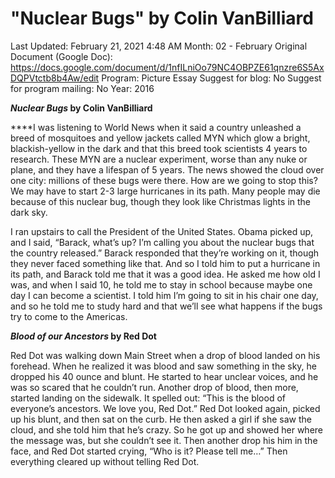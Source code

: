 # "Nuclear Bugs" by Colin VanBilliard

Last Updated: February 21, 2021 4:48 AM
Month: 02 - February
Original Document (Google Doc): https://docs.google.com/document/d/1nfILniOo79NC4OBPZE61qnzre6S5AxDQPVtctb8b4Aw/edit
Program: Picture Essay
Suggest for blog: No
Suggest for program mailing: No
Year: 2016

***Nuclear Bugs* by Colin VanBilliard**

****I was listening to World News when it said a country unleashed a breed of mosquitoes and yellow jackets called MYN which glow a bright, blackish-yellow in the dark and that this breed took scientists 4 years to research. These MYN are a nuclear experiment, worse than any nuke or plane, and they have a lifespan of 5 years. The news showed the cloud over one city: millions of these bugs were there. How are we going to stop this? We may have to start 2-3 large hurricanes in its path. Many people may die because of this nuclear bug, though they look like Christmas lights in the dark sky.

I ran upstairs to call the President of the United States. Obama picked up, and I said, “Barack, what’s up? I’m calling you about the nuclear bugs that the country released.” Barack responded that they’re working on it, though they never faced something like that. And so I told him to put a hurricane in its path, and Barack told me that it was a good idea. He asked me how old I was, and when I said 10, he told me to stay in school because maybe one day I can become a scientist. I told him I’m going to sit in his chair one day, and so he told me to study hard and that we’ll see what happens if the bugs try to come to the Americas.

***Blood of our Ancestors* by Red Dot**

Red Dot was walking down Main Street when a drop of blood landed on his forehead. When he realized it was blood and saw something in the sky, he dropped his 40 ounce and blunt. He started to hear unclear voices, and he was so scared that he couldn’t run. Another drop of blood, then more, started landing on the sidewalk. It spelled out: “This is the blood of everyone’s ancestors. We love you, Red Dot.” Red Dot looked again, picked up his blunt, and then sat on the curb. He then asked a girl if she saw the cloud, and she told him that he’s crazy. So he got up and showed her where the message was, but she couldn’t see it. Then another drop his him in the face, and Red Dot started crying, “Who is it? Please tell me…” Then everything cleared up without telling Red Dot.